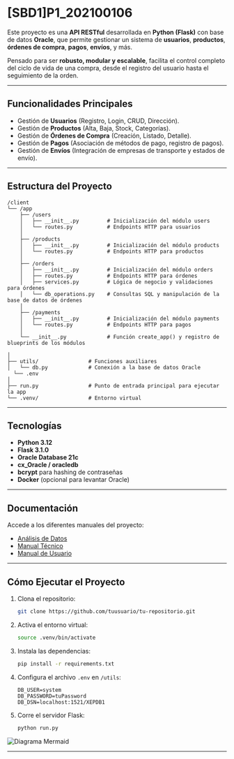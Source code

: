 
# [SBD1]P1_202100106

Este proyecto es una **API RESTful** desarrollada en **Python (Flask)** con base de datos **Oracle**, que permite gestionar un sistema de **usuarios**, **productos**, **órdenes de compra**, **pagos**, **envíos**, y más.

Pensado para ser **robusto, modular y escalable**, facilita el control completo del ciclo de vida de una compra, desde el registro del usuario hasta el seguimiento de la orden.

---

## Funcionalidades Principales

- Gestión de **Usuarios** (Registro, Login, CRUD, Dirección).
- Gestión de **Productos** (Alta, Baja, Stock, Categorías).
- Gestión de **Órdenes de Compra** (Creación, Listado, Detalle).
- Gestión de **Pagos** (Asociación de métodos de pago, registro de pagos).
- Gestión de **Envíos** (Integración de empresas de transporte y estados de envío).

---

## Estructura del Proyecto

```plaintext
/client
└── /app
    ├── /users
    │   ├── __init__.py         # Inicialización del módulo users
    │   └── routes.py           # Endpoints HTTP para usuarios
    │
    ├── /products
    │   ├── __init__.py         # Inicialización del módulo products
    │   └── routes.py           # Endpoints HTTP para productos
    │
    ├── /orders
    │   ├── __init__.py         # Inicialización del módulo orders
    │   ├── routes.py           # Endpoints HTTP para órdenes
    │   ├── services.py         # Lógica de negocio y validaciones para órdenes
    │   └── db_operations.py    # Consultas SQL y manipulación de la base de datos de órdenes
    │
    ├── /payments
    │   ├── __init__.py         # Inicialización del módulo payments
    │   └── routes.py           # Endpoints HTTP para pagos
    │
    └── __init__.py             # Función create_app() y registro de blueprints de los módulos
  
│
├── utils/                # Funciones auxiliares
│   └── db.py             # Conexión a la base de datos Oracle
  └── .env              
│
├── run.py                # Punto de entrada principal para ejecutar la app
└── .venv/                # Entorno virtual 

```

---

## Tecnologías

- **Python 3.12**
- **Flask 3.1.0**
- **Oracle Database 21c**
- **cx_Oracle / oracledb**
- **bcrypt** para hashing de contraseñas
- **Docker** (opcional para levantar Oracle)

---

## Documentación

Accede a los diferentes manuales del proyecto:

- [Análisis de Datos](https://www.notion.so/An-lisis-Previo-19bfad1ba0758091b7b4d2c78529e5a0?pvs=4)
- [Manual Técnico](https://www.notion.so/Manual-T-cnico-1b4fad1ba075804aa987cb79fea0e1cc?pvs=4)
- [Manual de Usuario](https://www.notion.so/Manual-de-Usuario-1b5fad1ba07580a78603cc5652476437?pvs=21)

---

## Cómo Ejecutar el Proyecto

1. Clona el repositorio:

    ```bash
    git clone https://github.com/tuusuario/tu-repositorio.git
    ```

2. Activa el entorno virtual:

    ```bash
    source .venv/bin/activate
    ```

3. Instala las dependencias:

    ```bash
    pip install -r requirements.txt
    ```

4. Configura el archivo `.env` en `/utils`:

    ```plaintext
    DB_USER=system
    DB_PASSWORD=tuPassword
    DB_DSN=localhost:1521/XEPDB1
    
    ```

5. Corre el servidor Flask:

    ```bash
    python run.py
    ```

![Diagrama Mermaid]([https://mermaid.ink/img/eyJjb2RlIjoiZ3JhcGggVERcbiAgICBBWyJBIl0gLS0-IEJbIkIiXSIsIm1lcm1haWQiOnsidGhlbWUiOiJkZWZhdWx0In19](https://mermaid.live/edit#pako:eNq1V12PozYU_SuWVyu1UjKQACFhpUqbyVattNWOOrMvXaqVAZOgIUBts510dv57Df4AEpjwwI7mAdvn3nM492I7zzDMIww9CADYE1QcwMPOz_gAfHhimGQovU0TnLEvPlQTQMyAn357eLj72Yd_e56H5ZoIfX_3-z0m3zDhUb-miD5WM0BMCTwqEj_r4wHz-S_ffUhxFlFA8D8lpsyH35uUKuztW_CZYkLBH3lUphjcl0GtX6xSOQI-bKN8KJarv3r-z7xkmH5RKDEUEo8ioovfftTYbUmTDFMKPub7JBQxgZw7i9ptddRuCz4VmCCW5JkkioKvvVxCjDQkRGlKKyOkjAtdEscNIwlukLutQHI_W87dEU4YsuvmnQHb_qklbaHGvuaiAtVG6ohxXip4baeOHedoV-25qY2qPqWX1jZK-tz9RKIxjdmBtZ0VC9pXiXvNVQGpPpAkbMeomSFHBaz2U0aMc7Ot8NzLrpYhjZeeKi29_YpOR745jOjXLrDTr3Kp6VeFfbVfJUj0q4oY2a8SLvpVxY7s147ai37VqvqU9vSrVtLn7m2eZTis9YCY5MfWbg1YLq3UNnV3eMlFhEyW641nNLr7ZY4IaDffmPwdJ1uvvUMMBYhi8JklacJOAGURT45C3mBqTYB3WwnhdeTla_xSoaKMJR-IAJFFflfdhKLgOr1W8z5NgWiCboeAULBVleALijBrHS7yrUsqiq3VClCzV72OU9_flWy6k4ZxZ6ap5hXv0VRRWNTuwzQJH8GHb1V-MRnWM015fXhgrKCeYewTdiiDmzA_GrSM8kceU4aPJ2NOg2gxLxZfl-ZyYZoLc2UEaR4YR5RkRlhfMQxSZjfFSe0NgqN94k7DgorCKKushmjHfkru49R0fDepH_oJ-fYwNWE_29mJOx1pIRMP-dpq-B9Ayt1Vz4PMk3qsmQdpO6fxdMR5nXbI5bPjfHJaKjMPEE9aXEnJS5vrffeyuN0TecICy8SD_dxsuT-AtOpn-TzIPG0_K-ZB2ubkmIa1OperF5VE-ry5Z6cU65MGUbrDMVC_ZEGcpKn3Jt5gdxPPKCOc03sTWY5tmnI4_zeJ2MFbFk_vzpLwn7cyHuFoFS90_NJ2F8i6Gi8vAiJF5MQOtpoULsKr6xLUdVS9RxhbYfMe8SK0zfhqEn0xVVJWGMVrncWyN-souJql8l_JQFEQNQmwa4dWeF2GuqnJJE7gBo2noWltlpcq1ESE6AERgk4ecGbOOziDR0x4e0TQg88VkQ_ZAR_5zczjjxEij1WTvHAcKll-f8pC6DFS4ll1rdwfoBejlPJRWXBZeJcg_tvjqCAFyv7Kcz3ck4pGRvNLNya3eZkx6FlWjYXeM3yC3txa3Dib9do2N6bjLhzLmcGTmLbtNf9fmxt7tXbdlxn8r05v3qwde7laOyvX3Zg8bvnyP17U9jU))

---
